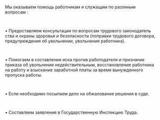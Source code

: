 Мы оказываем помощь работникам и служащим  по разлиным вопросам :

<br/>

• Предоставляем консультации по вопросам трудового законодатель ства и охраны здоровья и безопасности (поправки трудового договора, предупреждения об увольнении, увольнение работника).

<br/>

• Помогаем в составлении иска против работодателя и признание приказа об увольнении недействительным, восстановление работника на работу и взыскание заработной платы за время вынужденного пропуска работы.

<br/>

• Если необходимо посылаем дело на обжалование решения в суде.

<br/>

• Составляем заявления в Государственную Инспекцию Труда.
